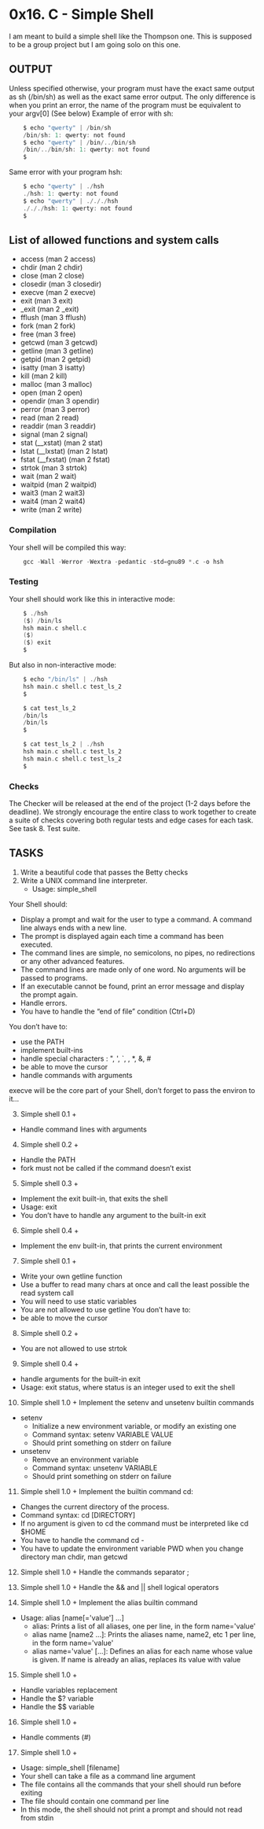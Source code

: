 # 0x16. C - Simple Shell

I am meant to build a simple shell like the Thompson one. This is supposed to be a group project but I am going solo on this one.

## OUTPUT

Unless specified otherwise, your program must have the exact same output as sh (/bin/sh) as well as the exact same error output.
The only difference is when you print an error, the name of the program must be equivalent to your argv[0] (See below)
Example of error with sh:

```C
	$ echo "qwerty" | /bin/sh
	/bin/sh: 1: qwerty: not found
	$ echo "qwerty" | /bin/../bin/sh
	/bin/../bin/sh: 1: qwerty: not found
	$
```

Same error with your program hsh:

```C
	$ echo "qwerty" | ./hsh
	./hsh: 1: qwerty: not found
	$ echo "qwerty" | ./././hsh
	./././hsh: 1: qwerty: not found
	$
```

## List of allowed functions and system calls

- access (man 2 access)
- chdir (man 2 chdir)
- close (man 2 close)
- closedir (man 3 closedir)
- execve (man 2 execve)
- exit (man 3 exit)
- \_exit (man 2 \_exit)
- fflush (man 3 fflush)
- fork (man 2 fork)
- free (man 3 free)
- getcwd (man 3 getcwd)
- getline (man 3 getline)
- getpid (man 2 getpid)
- isatty (man 3 isatty)
- kill (man 2 kill)
- malloc (man 3 malloc)
- open (man 2 open)
- opendir (man 3 opendir)
- perror (man 3 perror)
- read (man 2 read)
- readdir (man 3 readdir)
- signal (man 2 signal)
- stat (\_\_xstat) (man 2 stat)
- lstat (\_\_lxstat) (man 2 lstat)
- fstat (\_\_fxstat) (man 2 fstat)
- strtok (man 3 strtok)
- wait (man 2 wait)
- waitpid (man 2 waitpid)
- wait3 (man 2 wait3)
- wait4 (man 2 wait4)
- write (man 2 write)

### Compilation

Your shell will be compiled this way:

```C
	gcc -Wall -Werror -Wextra -pedantic -std=gnu89 *.c -o hsh
```

### Testing

Your shell should work like this in interactive mode:

```C
	$ ./hsh
	($) /bin/ls
	hsh main.c shell.c
	($)
	($) exit
	$
```

But also in non-interactive mode:

```C
	$ echo "/bin/ls" | ./hsh
	hsh main.c shell.c test_ls_2
	$
```

```C
	$ cat test_ls_2
	/bin/ls
	/bin/ls
	$
```

```C
	$ cat test_ls_2 | ./hsh
	hsh main.c shell.c test_ls_2
	hsh main.c shell.c test_ls_2
	$
```

### Checks

The Checker will be released at the end of the project (1-2 days before the deadline). We strongly encourage the entire class to work together to create a suite of checks covering both regular tests and edge cases for each task. See task 8. Test suite.

## TASKS

1. Write a beautiful code that passes the Betty checks
2. Write a UNIX command line interpreter.
   - Usage: simple_shell

Your Shell should:

- Display a prompt and wait for the user to type a command. A command line always ends with a new line.
- The prompt is displayed again each time a command has been executed.
- The command lines are simple, no semicolons, no pipes, no redirections or any other advanced features.
- The command lines are made only of one word. No arguments will be passed to programs.
- If an executable cannot be found, print an error message and display the prompt again.
- Handle errors.
- You have to handle the “end of file” condition (Ctrl+D)

You don’t have to:

- use the PATH
- implement built-ins
- handle special characters : ", ', `, \, \*, &, #
- be able to move the cursor
- handle commands with arguments

execve will be the core part of your Shell, don’t forget to pass the environ to it…

3. Simple shell 0.1 +
 - Handle command lines with arguments

4. Simple shell 0.2 +
 - Handle the PATH
 - fork must not be called if the command doesn’t exist

5. Simple shell 0.3 +
 - Implement the exit built-in, that exits the shell
 - Usage: exit
 - You don’t have to handle any argument to the built-in exit

6. Simple shell 0.4 +
 - Implement the env built-in, that prints the current environment

7. Simple shell 0.1 +
 - Write your own getline function
 - Use a buffer to read many chars at once and call the least possible the read system call
 - You will need to use static variables
 - You are not allowed to use getline
You don’t have to:
 - be able to move the cursor

8. Simple shell 0.2 +
 - You are not allowed to use strtok

9. Simple shell 0.4 +
 - handle arguments for the built-in exit
 - Usage: exit status, where status is an integer used to exit the shell

10. Simple shell 1.0 +
Implement the setenv and unsetenv builtin commands
 - setenv
    - Initialize a new environment variable, or modify an existing one
    - Command syntax: setenv VARIABLE VALUE
    - Should print something on stderr on failure
 - unsetenv
    - Remove an environment variable
    - Command syntax: unsetenv VARIABLE
    - Should print something on stderr on failure

11. Simple shell 1.0 +
Implement the builtin command cd:
 - Changes the current directory of the process.
 - Command syntax: cd [DIRECTORY]
 - If no argument is given to cd the command must be interpreted like cd $HOME
 - You have to handle the command cd -
 - You have to update the environment variable PWD when you change directory
man chdir, man getcwd

12. Simple shell 1.0 +
Handle the commands separator ;

13. Simple shell 1.0 +
Handle the && and || shell logical operators

14. Simple shell 1.0 +
Implement the alias builtin command
 - Usage: alias [name[='value'] ...]
    - alias: Prints a list of all aliases, one per line, in the form name='value'
    - alias name [name2 ...]: Prints the aliases name, name2, etc 1 per line, in the form name='value'
    - alias name='value' [...]: Defines an alias for each name whose value is given. If name is already an alias, replaces its value with value

15. Simple shell 1.0 +
 - Handle variables replacement
 - Handle the $? variable
 - Handle the $$ variable

16. Simple shell 1.0 +
 - Handle comments (#)

17. Simple shell 1.0 +
 - Usage: simple_shell [filename]
 - Your shell can take a file as a command line argument
 - The file contains all the commands that your shell should run before exiting
 - The file should contain one command per line
 - In this mode, the shell should not print a prompt and should not read from stdin
